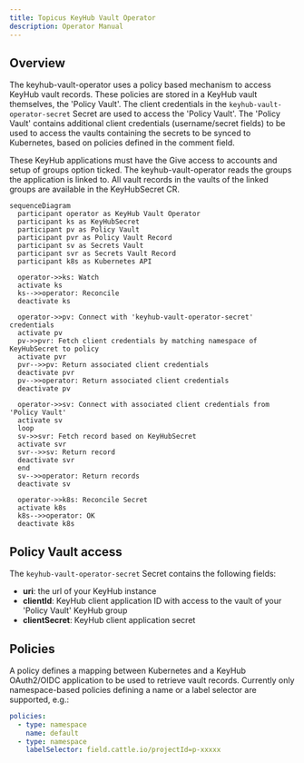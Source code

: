 ```yaml
---
title: Topicus KeyHub Vault Operator
description: Operator Manual
---
```


## Overview

The keyhub-vault-operator uses a policy based mechanism to access KeyHub vault records. These policies are stored in a KeyHub vault themselves, the 'Policy Vault'. The client credentials in the `keyhub-vault-operator-secret` Secret are used to access the 'Policy Vault'. The 'Policy Vault' contains additional client credentials (username/secret fields) to be used to access the vaults containing the secrets to be synced to Kubernetes, based on policies defined in the comment field.

These KeyHub applications must have the Give access to accounts and setup of groups option ticked. The keyhub-vault-operator reads the groups the application is linked to. All vault records in the vaults of the linked groups are available in the KeyHubSecret CR.

```mermaid
sequenceDiagram
  participant operator as KeyHub Vault Operator
  participant ks as KeyHubSecret
  participant pv as Policy Vault
  participant pvr as Policy Vault Record
  participant sv as Secrets Vault
  participant svr as Secrets Vault Record
  participant k8s as Kubernetes API

  operator->>ks: Watch
  activate ks
  ks-->>operator: Reconcile
  deactivate ks

  operator->>pv: Connect with 'keyhub-vault-operator-secret' credentials
  activate pv
  pv->>pvr: Fetch client credentials by matching namespace of KeyHubSecret to policy
  activate pvr
  pvr-->>pv: Return associated client credentials
  deactivate pvr
  pv-->>operator: Return associated client credentials
  deactivate pv

  operator->>sv: Connect with associated client credentials from 'Policy Vault'
  activate sv
  loop
  sv->>svr: Fetch record based on KeyHubSecret
  activate svr
  svr-->>sv: Return record
  deactivate svr
  end
  sv-->>operator: Return records
  deactivate sv

  operator->>k8s: Reconcile Secret
  activate k8s
  k8s-->>operator: OK
  deactivate k8s
```

## Policy Vault access

The `keyhub-vault-operator-secret` Secret contains the following fields:
- **uri**: the url of your KeyHub instance
- **clientId**: KeyHub client application ID with access to the vault of your 'Policy Vault' KeyHub group
- **clientSecret**: KeyHub client application secret

## Policies

A policy defines a mapping between Kubernetes and a KeyHub OAuth2/OIDC application to be used to retrieve vault records. Currently only namespace-based policies defining a name or a label selector are supported, e.g.:

```yaml
policies:
  - type: namespace
    name: default
  - type: namespace
    labelSelector: field.cattle.io/projectId=p-xxxxx
```
